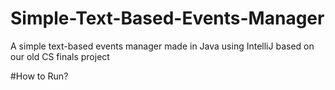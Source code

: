 # Simple-Text-Based-Events-Manager
A simple text-based events manager made in Java using IntelliJ based on our old CS finals project  

#How to Run?
